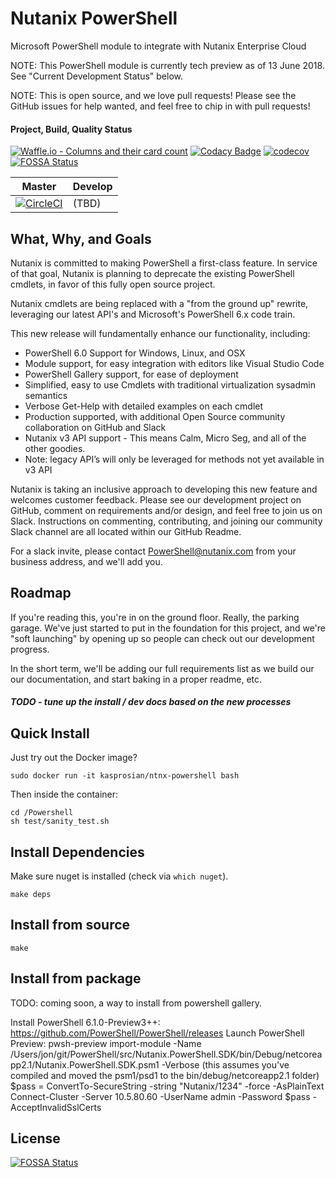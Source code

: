 # Nutanix PowerShell

Microsoft PowerShell module to integrate with Nutanix Enterprise Cloud

NOTE: This PowerShell module is currently tech preview as of 13 June 2018. See "Current Development Status" below.

NOTE: This is open source, and we love pull requests! Please see the GitHub issues for help wanted, and feel free to chip in with pull requests!

#### Project, Build, Quality Status

[![Waffle.io - Columns and their card count](https://badge.waffle.io/nutanix/PowerShell.svg?columns=all)](https://waffle.io/nutanix/PowerShell) [![Codacy Badge](https://api.codacy.com/project/badge/Grade/31363a609f9e422097824a083e983357)](https://www.codacy.com/app/JonKohler/PowerShell?utm_source=github.com&amp;utm_medium=referral&amp;utm_content=nutanix/PowerShell&amp;utm_campaign=Badge_Grade) [![codecov](https://codecov.io/gh/nutanix/PowerShell/branch/master/graph/badge.svg)](https://codecov.io/gh/nutanix/PowerShell)
[![FOSSA Status](https://app.fossa.io/api/projects/git%2Bgithub.com%2Fnutanix%2FPowerShell.svg?type=shield)](https://app.fossa.io/projects/git%2Bgithub.com%2Fnutanix%2FPowerShell?ref=badge_shield)

| Master                                                                                                                                                          | Develop                                                                                                                                                           |
| --------------------------------------------------------------------------------------------------------------------------------------------------------------- | ----------------------------------------------------------------------------------------------------------------------------------------------------------------- |
| [![CircleCI](https://circleci.com/gh/nutanix/PowerShell.svg?style=svg)](https://circleci.com/gh/nutanix/PowerShell) | (TBD) |



What, Why, and Goals
--------------------
Nutanix is committed to making PowerShell a first-class feature. In service of that goal, Nutanix is planning to deprecate the existing PowerShell cmdlets, in favor of this fully open source project.

Nutanix cmdlets are being replaced with a "from the ground up" rewrite, leveraging our latest API's and Microsoft's PowerShell 6.x code train.

This new release will fundamentally enhance our functionality, including:
* PowerShell 6.0 Support for Windows, Linux, and OSX
* Module support, for easy integration with editors like Visual Studio Code
* PowerShell Gallery support, for ease of deployment
* Simplified, easy to use Cmdlets with traditional virtualization sysadmin semantics
* Verbose Get-Help with detailed examples on each cmdlet
* Production supported, with additional Open Source community collaboration on GitHub and Slack
* Nutanix v3 API support - This means Calm, Micro Seg, and all of the other goodies.
* Note: legacy API’s will only be leveraged for methods not yet available in v3 API

Nutanix is taking an inclusive approach to developing this new feature and welcomes customer feedback. Please see our development project on GitHub, comment on requirements and/or design, and feel free to join us on Slack. Instructions on commenting, contributing, and joining our community Slack channel are all located within our GitHub Readme.

For a slack invite, please contact PowerShell@nutanix.com from your business address, and we'll add you.

Roadmap
--------------------
If you're reading this, you're in on the ground floor. Really, the parking garage. We've just started to put in the foundation for this project, and we're "soft launching" by opening up so people can check out our development progress.

In the short term, we'll be adding our full requirements list as we build our our documentation, and start baking in a proper readme, etc.

##### TODO - tune up the install / dev docs based on the new processes
Quick Install
-------------

Just try out the Docker image?

    sudo docker run -it kasprosian/ntnx-powershell bash

Then inside the container:

    cd /Powershell
    sh test/sanity_test.sh

Install Dependencies
--------------------

Make sure nuget is installed (check via `which nuget`).

    make deps

Install from source
-------------------

    make

Install from package
--------------------

TODO: coming soon, a way to install from powershell gallery.

Install PowerShell 6.1.0-Preview3++: https://github.com/PowerShell/PowerShell/releases
Launch PowerShell Preview: pwsh-preview
import-module -Name /Users/jon/git/PowerShell/src/Nutanix.PowerShell.SDK/bin/Debug/netcoreapp2.1/Nutanix.PowerShell.SDK.psm1 -Verbose
    (this assumes you've compiled and moved the psm1/psd1 to the bin/debug/netcoreapp2.1 folder)
$pass = ConvertTo-SecureString -string "Nutanix/1234" -force -AsPlainText
Connect-Cluster -Server 10.5.80.60 -UserName admin -Password $pass -AcceptInvalidSslCerts

## License
[![FOSSA Status](https://app.fossa.io/api/projects/git%2Bgithub.com%2Fnutanix%2FPowerShell.svg?type=large)](https://app.fossa.io/projects/git%2Bgithub.com%2Fnutanix%2FPowerShell?ref=badge_large)
